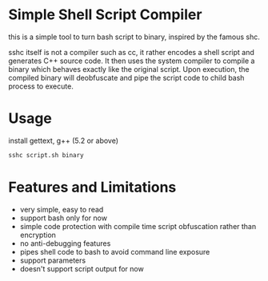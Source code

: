 # Simple Shell Script Compiler

this is a simple tool to turn bash script to binary, inspired by the famous shc.

sshc itself is not a compiler such as cc, it rather encodes a shell script and generates C++ source code. It then uses the system compiler to compile a binary which behaves exactly like the original script. Upon execution, the compiled binary will deobfuscate and pipe the script code to child bash process to execute.

# Usage

install gettext, g++ (5.2 or above)

```bash
sshc script.sh binary
```

# Features and Limitations

* very simple, easy to read
* support bash only for now
* simple code protection with compile time script obfuscation rather than encryption
* no anti-debugging features
* pipes shell code to bash to avoid command line exposure
* support parameters
* doesn't support script output for now
